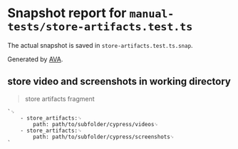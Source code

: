 # Snapshot report for `manual-tests/store-artifacts.test.ts`

The actual snapshot is saved in `store-artifacts.test.ts.snap`.

Generated by [AVA](https://ava.li).

## store video and screenshots in working directory

> store artifacts fragment

    `␊
        - store_artifacts:␊
            path: path/to/subfolder/cypress/videos␊
        - store_artifacts:␊
            path: path/to/subfolder/cypress/screenshots␊
    `
